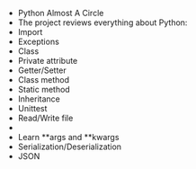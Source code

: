 * Python Almost A Circle
* The project reviews everything about Python:
* Import
* Exceptions
* Class
* Private attribute
* Getter/Setter
* Class method
* Static method
* Inheritance
* Unittest
* Read/Write file
*
* Learn **args and **kwargs
* Serialization/Deserialization
* JSON
